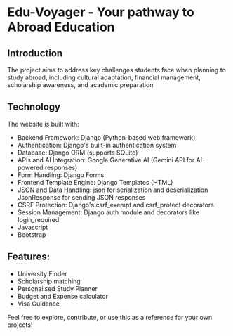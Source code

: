 # Edu-Voyager - Your pathway to Abroad Education

## Introduction
<div>
<p>The project aims to address key challenges students face when planning to study abroad, including cultural adaptation, financial management, scholarship awareness, and academic preparation</p></div>


## Technology

<div>
<p>The website is built with:</p>
  
<ul>
<li>Backend Framework: Django (Python-based web framework)</li>
<li>Authentication: Django's built-in authentication system</li>
<li>Database: Django ORM (supports SQLite)</li>
<li>APIs and AI Integration:
Google Generative AI (Gemini API for AI-powered responses)</li>
<li>Form Handling: Django Forms</li>
<li>Frontend Template Engine: Django Templates (HTML)</li>
<li>JSON and Data Handling:
json for serialization and deserialization
JsonResponse for sending JSON responses
</li>
<li>CSRF Protection: Django's csrf_exempt and csrf_protect decorators
</li>
  <li>Session Management: Django auth module and decorators like login_required
</li>
  <li>Javascript</li>
  <li>Bootstrap</li>
  
</ul>
</div>

## Features:
<div>
 <ul>
<li>University Finder</li>
<li> Scholarship matching</li>
<li> Personalised Study Planner</li>
<li> Budget and Expense calculator</li>
<li> Visa Guidance</li>

</ul>

    
Feel free to explore, contribute, or use this as a reference for your own projects!
</div>
